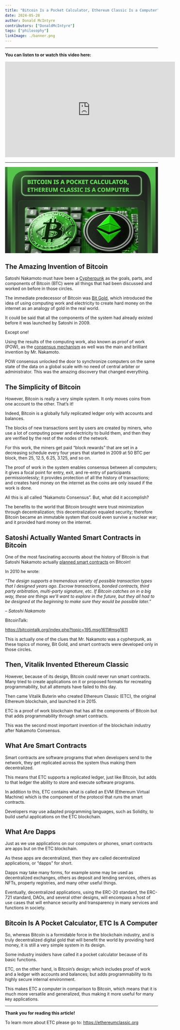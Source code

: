 ```yaml
---
title: "Bitcoin Is a Pocket Calculator, Ethereum Classic Is a Computer"
date: 2024-05-28
author: Donald McIntyre
contributors: ["DonaldMcIntyre"]
tags: ["philosophy"]
linkImage: ./banner.png
---
```


---
**You can listen to or watch this video here:**

<iframe width="560" height="315" src="https://www.youtube.com/embed/rCK2j99oFDA" title="YouTube video player" frameborder="0" allow="accelerometer; autoplay; clipboard-write; encrypted-media; gyroscope; picture-in-picture; web-share" allowfullscreen></iframe>

---

![](./banner.png)

## The Amazing Invention of Bitcoin

Satoshi Nakamoto must have been a [Cypherpunk](https://ethereumclassic.org/blog/2022-12-29-ethereum-classic-course-2-the-cypherpunks) as the goals, parts, and components of Bitcoin (BTC) were all things that had been discussed and worked on before in those circles.
 
The immediate predecessor of Bitcoin was [Bit Gold](https://unenumerated.blogspot.com/2005/12/bit-gold.html), which introduced the idea of using computing work and electricity to create hard money on the internet as an analogy of gold in the real world.

It could be said that all the components of the system had already existed before it was launched by Satoshi in 2009. 

Except one!

Using the results of the computing work, also known as proof of work (POW), as the [consensus mechanism](https://ethereumclassic.org/blog/2023-11-30-etc-roof-of-work-course-4-why-pow-based-nakamoto-consensus-is-secure-and-complete) as well was the main and brilliant invention by Mr. Nakamoto. 

POW consensus unlocked the door to synchronize computers on the same state of the data on a global scale with no need of central arbiter or administrator. This was the amazing discovery that changed everything.

## The Simplicity of Bitcoin

However, Bitcoin is really a very simple system. It only moves coins from one account to the other. That’s it!

Indeed, Bitcoin is a globally fully replicated ledger only with accounts and balances. 

The blocks of new transactions sent by users are created by miners, who use a lot of computing power and electricity to build them, and then they are verified by the rest of the nodes of the network. 

For this work, the miners get paid “block rewards” that are set in a decreasing schedule every four years that started in 2009 at 50 BTC per block, then 25, 12.5, 6.25, 3.125, and so on.

The proof of work in the system enables consensus between all computers; it gives a focal point for entry, exit, and re-entry of participants permissionlessly; it provides protection of all the history of transactions; and creates hard money on the internet as the coins are only issued if the work is done.

All this is all called “Nakamoto Consensus”. But, what did it accomplish? 

The benefits to the world that Bitcoin brought were trust minimization through decentralization; this decentralization equaled security; therefore Bitcoin became an immutable system that could even survive a nuclear war; and it provided hard money on the internet.

## Satoshi Actually Wanted Smart Contracts in Bitcoin

One of the most fascinating accounts about the history of Bitcoin is that Satoshi Nakamoto actually [planned smart contracts](https://ethereumclassic.org/blog/2023-12-14-etc-proof-of-work-course-6-etc-is-btc-philosophy-with-eth-technology) on Bitcoin!

In 2010 he wrote:

*“The design supports a tremendous variety of possible transaction types that I designed years ago. Escrow transactions, bonded contracts, third party arbitration, multi-party signature, etc. If Bitcoin catches on in a big way, these are things we'll want to explore in the future, but they all had to be designed at the beginning to make sure they would be possible later.”*

*– Satoshi Nakamoto*

BitcoinTalk: 

https://bitcointalk.org/index.php?topic=195.msg1611#msg1611 

This is actually one of the clues that Mr. Nakamoto was a cypherpunk, as these topics of money, Bit Gold, and smart contracts were developed only in those circles.

## Then, Vitalik Invented Ethereum Classic

However, because of its design, Bitcoin could never run smart contracts. Many tried to create applications on it or proposed formats for recreating programmability, but all attempts have failed to this day.

Then came Vitalik Buterin who created Ethereum Classic (ETC), the original Ethereum blockchain, and launched it in 2015.

ETC is a proof of work blockchain that has all the components of Bitcoin but that adds programmability through smart contracts.

This was the second most important invention of the blockchain industry after Nakamoto Consensus.

## What Are Smart Contracts

Smart contracts are software programs that when developers send to the network, they get replicated across the system thus making them decentralized.

This means that ETC supports a replicated ledger, just like Bitcoin, but adds to that ledger the ability to store and execute software programs.

In addition to this, ETC contains what is called an EVM (Ethereum Virtual Machine) which is the component of the protocol that runs the smart contracts.

Developers may use adapted programming languages, such as Solidity, to build useful applications on the ETC blockchain.

## What Are Dapps

Just as we use applications on our computers or phones, smart contracts are apps but on the ETC blockchain.

As these apps are decentralized, then they are called decentralized applications, or “dapps” for short.

Dapps may take many forms, for example some may be used as decentralized exchanges, others as deposit and lending services, others as NFTs, property registries, and many other useful things.

Eventually, decentralized applications, using the ERC-20 standard, the ERC-721 standard, DAOs, and several other designs, will encompass a host of use cases that will enhance security and transparency in many services and functions in society.

## Bitcoin Is A Pocket Calculator, ETC Is A Computer

So, whereas Bitcoin is a formidable force in the blockchain industry, and is truly decentralized digital gold that will benefit the world by providing hard money, it is still a very simple system in its design. 

Some industry insiders have called it a pocket calculator because of its basic functions.

ETC, on the other hand, is Bitcoin’s design; which includes proof of work and a ledger with accounts and balances; but adds programmability to its highly secure internal environment.

This makes ETC a computer in comparison to Bitcoin, which means that it is much more versatile and generalized, thus making it more useful for many key applications.

---

**Thank you for reading this article!**

To learn more about ETC please go to: https://ethereumclassic.org
